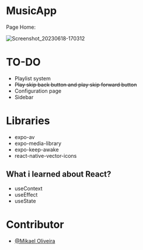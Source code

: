 # MusicApp

Page Home:

![Screenshot_20230618-170312](https://github.com/Vinnih-1/MusicApp/assets/59892753/680b8a21-1d9a-44ee-8618-0f46551a372d)

# TO-DO

- Playlist system
- ~~Play skip back button and play skip forward button~~
- Configuration page
- Sidebar

# Libraries

- expo-av
- expo-media-library
- expo-keep-awake
- react-native-vector-icons

## What i learned about React?

- useContext
- useEffect
- useState

# Contributor
- [@Mikael Oliveira](https://github.com/LordBluue3)
